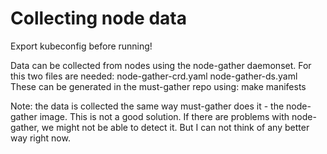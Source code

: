# Collecting node data

Export kubeconfig before running!

Data can be collected from nodes using the node-gather daemonset.
For this two files are needed:
node-gather-crd.yaml
node-gather-ds.yaml
These can be generated in the must-gather repo using:
    make manifests



Note: the data is collected the same way must-gather does it - the node-gather image.
This is not a good solution. If there are problems with node-gather,
we might not be able to detect it.
But I can not think of any better way right now.

